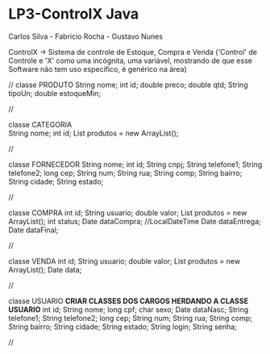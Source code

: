 # LP3-ControlX Java

Carlos Silva - Fabricio Rocha - Gustavo Nunes

ControlX  ->  Sistema de controle de Estoque, Compra e Venda
  ('Control' de Controle e 'X' como uma incógnita, uma variável, mostrando de que esse Software não tem uso especifico, é genérico na área)

//
classe PRODUTO
    String nome;
    int id;
    double preco;
    double qtd;
    String tipoUn;
    double estoqueMin;
    
//   

classe CATEGORIA    
    String nome;
    int id;
    List<Produto> produtos = new ArrayList<Produto>();
  
//

classe FORNECEDOR
    String nome;
    int id;
    String cnpj;
    String telefone1;
    String telefone2;
    long cep;
    String num;
    String rua;
    String comp;
    String bairro;
    String cidade;
    String estado;
    
//    

 classe COMPRA
    int id;
    String usuario;
    double valor;
    List<Produto> produtos = new ArrayList<Produto>();
    int status;
    Date dataCompra;   //LocalDateTime
    Date dataEntrega;
    Date dataFinal;
  
 //
 
 classe VENDA
    int id;
    String usuario;
    double valor;
    List<Produto> produtos = new ArrayList<Produto>();
    Date data;
  
 //
 
 classe USUARIO **CRIAR CLASSES DOS CARGOS HERDANDO A CLASSE USUARIO**
    int id;
    String nome;
    long cpf;
    char sexo;
    Date dataNasc;
    String telefone1;
    String telefone2;
    long cep;
    String num;
    String rua;
    String comp;
    String bairro;
    String cidade;
    String estado;
    String login;
    String senha;
    
  //
